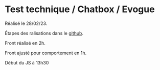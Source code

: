 # Test technique / Chatbox / Evogue

Réalisé le 28/02/23.

Étapes des ralisations dans le [github](https://github.com/youpiwaza/evogue/tree/main/test-technique).

Front réalisé en 2h.

Front ajusté pour comportement en 1h.

Début du JS à 13h30
